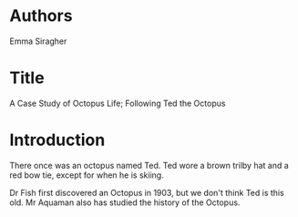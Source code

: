 # Authors
Emma Siragher

# Title
A Case Study of Octopus Life; Following Ted the Octopus

# Introduction
There once was an octopus named Ted. Ted wore a brown trilby hat 
and a red bow tie, except for when he is skiing.

Dr Fish first discovered an Octopus in 1903, but we don't think Ted 
is this old.
Mr Aquaman also has studied the history of the Octopus.
